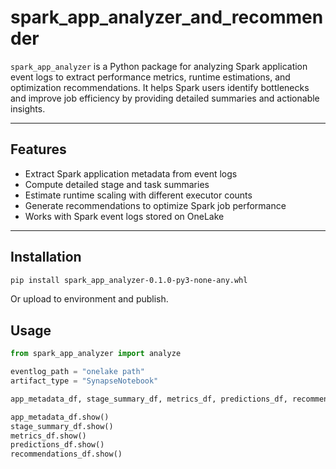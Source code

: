 # spark_app_analyzer_and_recommender

`spark_app_analyzer` is a Python package for analyzing Spark application event logs to extract performance metrics, runtime estimations, and optimization recommendations. It helps Spark users identify bottlenecks and improve job efficiency by providing detailed summaries and actionable insights.

---

## Features

- Extract Spark application metadata from event logs
- Compute detailed stage and task summaries
- Estimate runtime scaling with different executor counts
- Generate recommendations to optimize Spark job performance
- Works with Spark event logs stored on OneLake

---

## Installation

~~~ bash
pip install spark_app_analyzer-0.1.0-py3-none-any.whl
~~~

Or upload to environment and publish.

## Usage

~~~ python
from spark_app_analyzer import analyze

eventlog_path = "onelake path"
artifact_type = "SynapseNotebook"

app_metadata_df, stage_summary_df, metrics_df, predictions_df, recommendations_df = analyze(eventlog_path, artifact_type)

app_metadata_df.show()
stage_summary_df.show()
metrics_df.show()
predictions_df.show()
recommendations_df.show()
~~~


